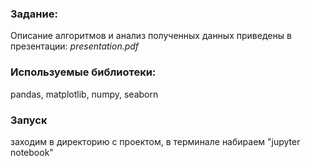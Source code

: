 ### Задание:
Описание алгоритмов и анализ полученных данных приведены в презентации: _presentation.pdf_

### Используемые библиотеки:
pandas, matplotlib, numpy, seaborn

### Запуск
заходим в директорию с проектом, в терминале набираем "jupyter notebook"
